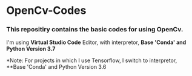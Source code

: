 # OpenCv-Codes

### This repositiry contains the basic codes for using **OpenCv**.

I'm using **Virtual Studio Code** Editor, with interpretor, **Base 'Conda' and Python Version 3.7**

*Note: For projects in which I use Tensorflow, I switch to interpretor, **Base 'Conda' and Python Version 3.6
